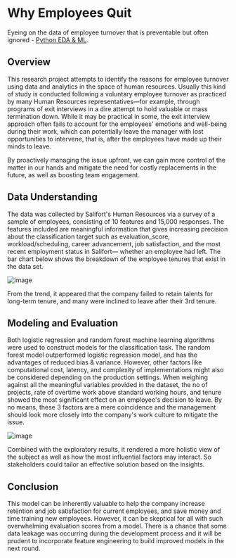 # Why Employees Quit
Eyeing on the data of employee turnover that is preventable but often ignored - [Python EDA & ML](End-to-end_Machine-Learning-Project.ipynb).

## Overview 
This research project attempts to identify the reasons for employee turnover using data and analytics in the space of human resources. Usually this kind of study is conducted following a voluntary employee turnover as practiced by many Human Resources representatives—for example, through programs of exit interviews in a dire attempt to hold valuable or mass termination down. While it may be practical in some, the exit interview approach often fails to account for the employees' emotions and well-being during their work, which can potentially leave the manager with lost opportunities to intervene, that is, after the employees have made up their minds to leave.<br> 

By proactively managing the issue upfront, we can gain more control of the matter in our hands and mitigate the need for costly replacements in the future, as well as boosting team engagement.        
  
## Data Understanding
The data was collected by Salifort's Human Resources via a survey of a sample of employees, consisting of 10 features and 15,000 responses. The features included are meaningful information that gives increasing precision about the classification target such as evaluation_score, workload/scheduling, career advancement, job satisfaction, and the most recent employment status in Salifort— whether an employee had left. The bar chart below shows the breakdown of the  employee tenures that exist in the data set. 

![image](https://github.com/user-attachments/assets/d2dea926-ede1-4cc9-8782-69168ad1d47c)

From the trend, it appeared that the company failed to retain talents for long-term tenure, and many were inclined to leave after their 3rd tenure.  

## Modeling and Evaluation
Both logistic regression and random forest machine learning algorithms were used to construct models for the classification task. The random forest model outperformed logistic regression model, and has the advantages of reduced bias & variance. However, other factors like computational cost, latency, and complexity of implementations might also be considered depending on the production settings. When weighing against all the meaningful variables provided in the dataset, the no of projects, rate of overtime work above standard working hours, and tenure showed the most significant effect on an employee's decision to leave. By no means, these 3 factors are a mere coincidence and the management should look more closely into the company's work culture to mitigate the issue.       

![image](https://github.com/user-attachments/assets/a3fd7640-bec7-4d1e-98a8-2bedd22dac72)

Combined with the exploratory results, it rendered a more holistic view of the subject as well as how the most influential factors may interact. So stakeholders could tailor an effective solution based on the insights. 

## Conclusion
This model can be inherently valuable to help the company increase retention and job satisfaction for current employees, and save money and time training new employees. However, it can be skeptical for all with such overwhelming evaluation scores from a model. There is a chance that some data leakage was occurring during the development process and it will be prudent to incorporate feature engineering to build improved models in the next round.     
